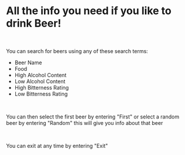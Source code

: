 <h1>All the info you need if you like to drink Beer!</h1>
<br>
<p>You can search for beers using any of these search terms:</p>
<ul>
    <li>Beer Name</li>
    <li>Food</li>
    <li>High Alcohol Content</li>
    <li>Low Alcohol Content</li>
    <li>High Bitterness Rating</li>
    <li>Low Bitterness Rating</li>
</ul>
<br>
<p>You can then select the first beer by entering "First" or select a 
random beer by entering "Random" this will give you info about that
beer</p>
<br>
<p>You can exit at any time by entering "Exit"</p>